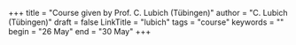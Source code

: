 +++
title = "Course given by Prof. C. Lubich (Tübingen)"
author = "C. Lubich (Tübingen)"
draft = false
LinkTitle = "lubich"
tags = "course"
keywords = ""
begin = "26 May"
end = "30 May"
+++
